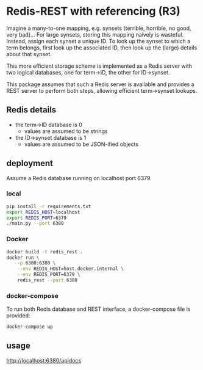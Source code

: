 # Redis-REST with referencing (R3)

Imagine a many-to-one mapping, e.g. synsets (terrible, horrible, no good, very bad)... For large synsets, storing this mapping naively is wasteful. Instead, assign each synset a unique ID. To look up the synset to which a term belongs, first look up the associated ID, then look up the (large) details about that synset.

This more efficient storage scheme is implemented as a Redis server with two logical databases, one for term→ID, the other for ID→synset.

This package assumes that such a Redis server is available and provides a REST server to perform both steps, allowing efficient term→synset lookups.

## Redis details

* the term→ID database is 0
  * values are assumed to be strings
* the ID→synset database is 1
  * values are assumed to be JSON-ified objects

## deployment

Assume a Redis database running on localhost port 6379.

### local

```bash
pip install -r requirements.txt
export REDIS_HOST=localhost
export REDIS_PORT=6379
./main.py --port 6380
```

### Docker

```bash
docker build -t redis_rest .
docker run \
    -p 6380:6380 \
    --env REDIS_HOST=host.docker.internal \
    --env REDIS_PORT=6379 \
    redis_rest --port 6380
```

### docker-compose

To run both Redis database and REST interface, a docker-compose file is provided:

```bash
docker-compose up
```

## usage

<http://localhost:6380/apidocs>
